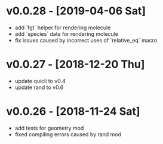 
# v0.0.28 - <span class="timestamp-wrapper"><span class="timestamp">[2019-04-06 Sat]</span></span>

-   add \`fgt\` helper for rendering molecule
-   add \`species\` data for rendering molecule
-   fix issues caused by incorrect uses of \`relative\_eq\` macro


# v0.0.27 - <span class="timestamp-wrapper"><span class="timestamp">[2018-12-20 Thu]</span></span>

-   update quicli to v0.4
-   update rand to v0.6


# v0.0.26 - <span class="timestamp-wrapper"><span class="timestamp">[2018-11-24 Sat]</span></span>

-   add tests for geometry mod
-   fixed compiling errors caused by rand mod

